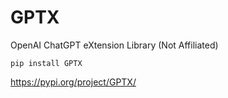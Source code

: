 # GPTX

OpenAI ChatGPT eXtension Library (Not Affiliated)

`pip install GPTX`

https://pypi.org/project/GPTX/
